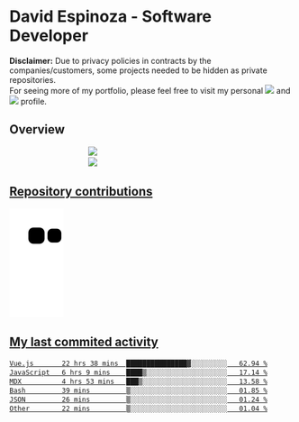 # David Espinoza - Software Developer
<div id="links">
  <p>
    <strong>Disclaimer:</strong> Due to privacy policies in contracts by the companies/customers, some projects needed to be hidden as private repositories. <br />
For seeing more of my portfolio, please feel free to visit my personal <a href="https://davidespinoza.dev" target="_blank"><img src="https://img.shields.io/badge/website-000000?style=for-the-badge&logo=About.me&logoColor=white" target="_blank"></a> and <a href="https://www.linkedin.com/in/despinozap" target="_blank"><img src="https://img.shields.io/badge/LinkedIn-0077B5?style=for-the-badge&logo=linkedin&logoColor=white" target="_blank"></a> profile.
  </p>
</div>

## Overview

<div id="stats">
  <a href="https://github.com/despinozap">
  <img height="180em" style="margin: 0em 10em;" src="https://github-readme-stats.vercel.app/api?username=despinozap&show_icons=true&include_all_commits=true&count_private=true&theme=default"/>
  <img height="180em" style="margin: 0em 10em;" src="https://github-readme-stats.vercel.app/api/top-langs/?username=despinozap&layout=compact&langs_count=7&theme=default"/>
</div>
 
## Repository contributions
<div id="snake"> 

  ![Snake animation](https://github.com/despinozap/despinozap/blob/output/github-contribution-grid-snake.svg)
</div>

## My last commited activity
<!--START_SECTION:waka-->

```text
Vue.js       22 hrs 38 mins  ███████████████▓░░░░░░░░░   62.94 %
JavaScript   6 hrs 9 mins    ████▒░░░░░░░░░░░░░░░░░░░░   17.14 %
MDX          4 hrs 53 mins   ███▒░░░░░░░░░░░░░░░░░░░░░   13.58 %
Bash         39 mins         ▒░░░░░░░░░░░░░░░░░░░░░░░░   01.85 %
JSON         26 mins         ▒░░░░░░░░░░░░░░░░░░░░░░░░   01.24 %
Other        22 mins         ▒░░░░░░░░░░░░░░░░░░░░░░░░   01.04 %
```

<!--END_SECTION:waka-->
